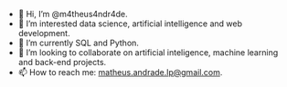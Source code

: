 - 👋 Hi, I’m @m4theus4ndr4de.
- 👀 I’m interested data science, artificial intelligence and web development.
- 🌱 I’m currently SQL and Python.
- 💞️ I’m looking to collaborate on artificial inteligence, machine learning and back-end projects.
- 📫 How to reach me: matheus.andrade.lp@gmail.com.

<!---
MatheusANAndrade/MatheusANAndrade is a ✨ special ✨ repository because its `README.md` (this file) appears on your GitHub profile.
You can click the Preview link to take a look at your changes.
--->
